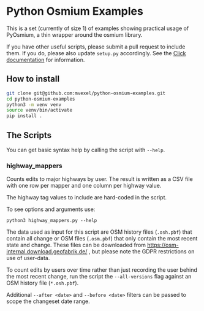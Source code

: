 # Python Osmium Examples

This is a set (currently of size 1) of examples showing practical usage of PyOsmium, a thin wrapper around the osmium library. 

If you have other useful scripts, please submit a pull request to include them. If you do, please also update `setup.py` accordingly. See the [Click documentation](https://click.palletsprojects.com/en/8.0.x/setuptools/#setuptools-integration) for information.

## How to install

```bash
git clone git@github.com:mvexel/python-osmium-examples.git
cd python-osmium-examples
python3 -m venv venv
source venv/bin/activate
pip install .
```

## The Scripts

You can get basic syntax help by calling the script with `--help`.

### highway_mappers

Counts edits to major highways by user. The result is written as a CSV file with one row per mapper and one column per highway value.

The highway tag values to include are hard-coded in the script.

To see options and arguments use:
```
python3 highway_mappers.py --help
```

The data used as input for this script are OSM history files (`.osh.pbf`) that contain all change or OSM files (`.osm.pbf`) that only contain the most recent state and change. These files can be downloaded from https://osm-internal.download.geofabrik.de/ , but please note the GDPR restrictions on use of user-data.

To count edits by users over time rather than just recording the user behind the most recent change, run the script the `--all-versions` flag against an OSM history file (`*.osh.pbf`).

Additional `--after <date>` and `--before <date>` filters can be passed to scope the changeset date range.
